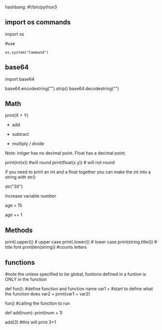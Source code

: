 hashbang: #!/bin/python3

## import os commands

  import os

  #use 
    
    os.system("Command")
 
 ## base64
 
 import base64
 
 base64.encodestring("").strip()
 base64.decodestring("")


 ## Math
  
  print(X + Y)
   
  + add
  - subtract
  * multiply
  / divide
  
  Note: intiger has no decimal point. Float has a decimal point.
  
  print(int(x)) #will round
  print(float(x.y)) # will not round
  
  if you need to print an int and a float together you can make the int into a string with str()
  
  str("30")
  
  Increase variable number
  
  age = 15 
  
  age += 1 

 ## Methods
 
 print(.upper()) # upper case
 print(.lower()) # lower case
 print(string.title()) # title font
 print(len(string)) #counts letters
 
## functions
  #note the unless specified to be global, funtions defined in a funtion is ONLY in the function
  
def fun():   #define function and function name
    var1 =    #start to define what the function does
    var2 =
    print(var1 + var2)
    
    
 fun()       #calling the function to run

def add(num):
      print(num + 1)
      
      
 add(3)   #this will print 3+1







